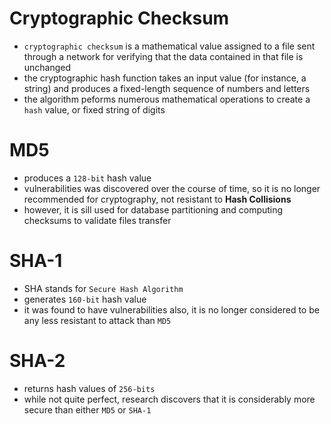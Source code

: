 # **Cryptographic Checksum**
- `cryptographic checksum` is a mathematical value assigned to a file sent through a network for verifying that the data contained in that file is unchanged
- the cryptographic hash function takes an input value (for instance, a string) and produces a fixed-length sequence of numbers and letters
- the algorithm peforms numerous mathematical operations to create a `hash` value, or fixed string of digits

# **MD5**
- produces a `128-bit` hash value
- vulnerabilities was discovered over the course of time, so it is no longer recommended for cryptography, not resistant to **Hash Collisions**
- however, it is sill used for database partitioning and computing checksums to validate files transfer

# **SHA-1**
- SHA stands for `Secure Hash Algorithm`
- generates `160-bit` hash value
- it was found to have vulnerabilities also, it is no longer considered to be any less resistant to attack than `MD5`

# **SHA-2**
- returns hash values of `256-bits`
- while not quite perfect, research discovers that it is considerably more secure than either `MD5` or `SHA-1`